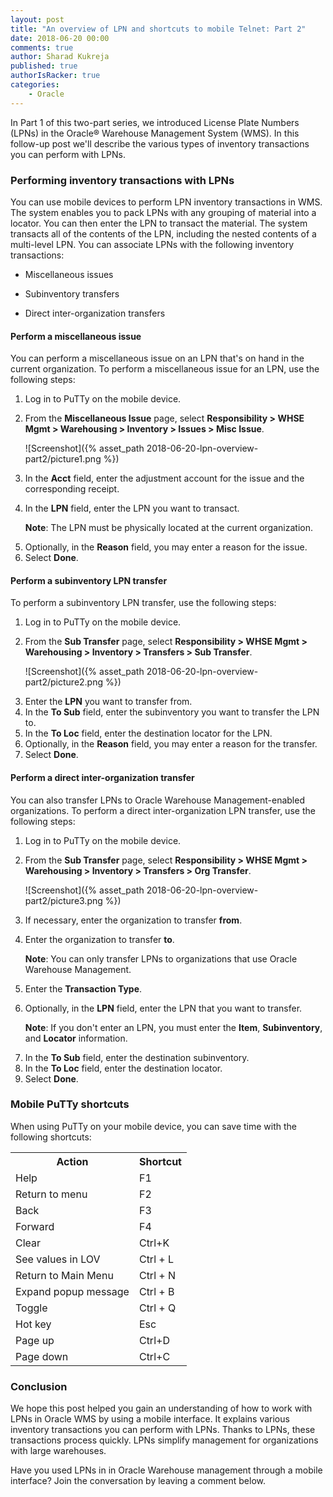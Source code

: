 ```yaml
---
layout: post
title: "An overview of LPN and shortcuts to mobile Telnet: Part 2"
date: 2018-06-20 00:00
comments: true
author: Sharad Kukreja
published: true
authorIsRacker: true
categories:
    - Oracle
---
```


In Part 1 of this two-part series, we introduced License Plate Numbers (LPNs)
in the Oracle&reg; Warehouse Management System (WMS). In this follow-up post
we'll describe the various types of inventory transactions you can
perform with LPNs.

<!-- more -->

### Performing inventory transactions with LPNs

You can use mobile devices to perform LPN inventory transactions in WMS. The
system enables you to pack LPNs with any grouping of material into a locator.
You can then enter the LPN to transact the material. The system transacts all
of the contents of the LPN, including the nested contents of a multi-level
LPN. You can associate LPNs with the following inventory transactions:

* Miscellaneous issues

* Subinventory transfers

* Direct inter-organization transfers

#### Perform a miscellaneous issue

You can perform a miscellaneous issue on an LPN that's on hand in the current
organization. To perform a miscellaneous issue for an LPN, use the following
steps:

1. Log in to PuTTy on the mobile device.

2. From the **Miscellaneous Issue** page, select **Responsibility > WHSE Mgmt > Warehousing > Inventory > Issues > Misc Issue**.

   ![Screenshot]({% asset_path 2018-06-20-lpn-overview-part2/picture1.png %})

<ol start=3>
   <li>In the <b>Acct</b> field, enter the adjustment account for the issue and
   the corresponding receipt.</li>

   <li><p>In the <b>LPN</b> field, enter the LPN you want to transact.</p>

   <p><b>Note</b>: The LPN must be physically located at the current organization.</p></li>

   <li>Optionally, in the <b>Reason</b> field, you may enter a reason for the
   issue.</li>

   <li>Select <b>Done</b>.</li>
</ol>

#### Perform a subinventory LPN transfer

To perform a subinventory LPN transfer, use the following steps:

1. Log in to PuTTy on the mobile device.

2. From the **Sub Transfer** page, select **Responsibility > WHSE Mgmt >
   Warehousing > Inventory > Transfers > Sub Transfer**.

   ![Screenshot]({% asset_path 2018-06-20-lpn-overview-part2/picture2.png %})

<ol start=3>
   <li>Enter the <b>LPN</b> you want to transfer from.</li>

   <li>In the <b>To Sub</b> field, enter the subinventory you want
   to transfer the LPN to.</li>

   <li>In the <b>To Loc</b> field, enter the destination locator for the
   LPN.</li>

   <li>Optionally, in the <b>Reason</b> field, you may enter a reason for the
   transfer.</li>

   <li>Select <b>Done</b>.</li>
</ol>   

#### Perform a direct inter-organization transfer

You can also transfer LPNs to Oracle Warehouse Management-enabled
organizations. To perform a direct inter-organization LPN transfer, use the following steps:

1. Log in to PuTTy on the mobile device.

2. From the **Sub Transfer** page, select **Responsibility > WHSE Mgmt >
   Warehousing > Inventory > Transfers > Org Transfer**.

   ![Screenshot]({% asset_path 2018-06-20-lpn-overview-part2/picture3.png %})

<ol start=3>
   <li>If necessary, enter the organization to transfer <b>from</b>.</li>

   <li>
      <p>
         Enter the organization to transfer <b>to</b>.
      </p>
      <p>
         <b>Note</b>: You can only transfer LPNs to organizations that use
         Oracle Warehouse Management.
      </p>
   </li>

   <li>Enter the <b>Transaction Type</b>.</li>

   <li><p>Optionally, in the <b>LPN</b> field, enter the LPN that you want to
   transfer.</p>

   <p><b>Note</b>: If you don't enter an LPN, you must enter the <b>Item</b>,
   <b>Subinventory</b>, and <b>Locator</b> information.</p></li>

   <li>In the <b>To Sub</b> field, enter the destination subinventory.</li>

   <li>In the <b>To Loc</b> field, enter the destination locator.</li>

   <li>Select <b>Done</b>.</li>
</ol>

### Mobile PuTTy shortcuts

When using PuTTy on your mobile device, you can save time with the following
shortcuts:

<table cellpadding="5">
  <tr>
    <th>Action</th>
    <th>Shortcut</th>
  </tr>
  <tr>
    <td>Help</td>
    <td>F1</td>
  </tr>
  <tr>
    <td>Return to menu</td>
    <td>F2</td>
  </tr>
  <tr>
    <td>Back</td>
    <td>F3</td>
  </tr>
  <tr>
    <td>Forward</td>
    <td>F4</td>
  </tr>
  <tr>
    <td>Clear</td>
    <td>Ctrl+K</td>
  </tr>
  <tr>
    <td>See values in LOV</td>
    <td>Ctrl + L</td>
  </tr>
  <tr>
    <td>Return to Main Menu</td>
    <td>Ctrl + N</td>
  </tr>
  <tr>
    <td>Expand popup message</td>
    <td>Ctrl + B</td>
  </tr>
  <tr>
    <td>Toggle</td>
    <td>Ctrl + Q</td>
  </tr>
  <tr>
    <td>Hot key</td>
    <td>Esc</td>
  </tr>
  <tr>
    <td>Page up</td>
    <td>Ctrl+D</td>
  </tr>
  <tr>
    <td>Page down</td>
    <td>Ctrl+C</td>
  </tr>
</table>

<p></p>

### Conclusion

We hope this post helped you gain an understanding of
how to work with LPNs in Oracle WMS by using a mobile interface. It explains
various inventory transactions you can perform with LPNs. Thanks to LPNs,
these transactions process quickly. LPNs simplify management for organizations
with large warehouses.

Have you used LPNs in in Oracle Warehouse management through a mobile
interface? Join the conversation by leaving a comment below.
